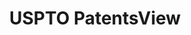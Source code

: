 ---
bigquery: https://console.cloud.google.com/bigquery?p=patents-public-data&d=patentsview&page=dataset
citation: Attribution should be given to PatentsView for use, distribution, or derivative
  works.
code: https://github.com/CSSIP-AIR/PatentsView-Code-Snippets/
contributors: USPTO
cost: None
description: 'PatentsView includes US patent data including raw data (summaries, applications,
  pregrant applications), disambugations of inventors and assignees, and inventor
  gender estimates.  Also foreign priority data, # of figures and sheets, and government
  interest statements.'
documentation: https://patentsview.org/query/builder-faqs
last_edit: Mon, 04 Apr 2022 19:02:57 GMT
location: https://patentsview.org/
maintained_by: USPTO
record_creation_timestamp: 12/2/2020 17:20:46
schema_fields: '[''text'', ''disamb_inventor_id_20180528'', ''disamb_inventor_id_20200331'',
  ''disamb_inventor_id_20170808'', ''level_three'', ''applicant_type'', ''main_group'',
  ''disamb_inventor_id_20201229'', ''classification_data_source'', ''disclaimer_date'',
  ''subclass'', ''disamb_inventor_id_20171226'', ''f102_date'', ''sequence'', ''variety'',
  ''application_id'', ''subgroup'', ''section'', ''action_date'', ''state'', ''city'',
  ''relkind'', ''latin_name'', ''subgroup_id'', ''num_sheets'', ''subsection_id'',
  ''ipc_class'', ''latlong'', ''inventor_id'', ''classification_value'', ''dependent'',
  ''lname'', ''classification_status'', ''kind'', ''name_first'', ''subclass_id'',
  ''field_title'', ''classification_level'', ''abstract'', ''disamb_assignee_id_20200331'',
  ''role'', ''location_id'', ''date'', ''f371_date'', ''disamb_inventor_id_20190820'',
  ''disamb_inventor_id_20170307'', ''disamb_inventor_id_20191231'', ''male_flag'',
  ''level_one'', ''disamb_assignee_id_20190820'', ''term_disclaimer'', ''name'', ''num_claims'',
  ''country'', ''num_figures'', ''disamb_assignee_id_20200929'', ''publication_number'',
  ''lawyer_id'', ''disamb_assignee_id_20200630'', ''subcategory_id'', ''county_fips'',
  ''level_two'', ''county'', ''rule_47'', ''reldocno'', ''rawinventor_id'', ''uuid'',
  ''disamb_inventor_id_20190312'', ''exemplary'', ''status'', ''disamb_inventor_id_20171003'',
  ''term_grant'', ''disamb_inventor_id_20181127'', ''country_transformed'', ''series_code'',
  ''organization'', ''filename'', ''disamb_assignee_id_20181127'', ''contract_award_number'',
  ''symbol_position'', ''designation'', ''withdrawn'', ''number'', ''disamb_assignee_id_20191231'',
  ''latitude'', ''assignee_id'', ''rel_id'', ''_371_date'', ''title'', ''rawassignee_id'',
  ''attribution_status'', ''doctype'', ''category'', ''citation_id'', ''disamb_inventor_id_20200630'',
  ''doc_type'', ''patent_id'', ''male'', ''disamb_assignee_id_20190312'', ''length'',
  ''deceased'', ''lapse_of_patent'', ''category_id'', ''name_last'', ''state_fips'',
  ''_102_date'', ''organization_id'', ''num'', ''group_id'', ''disamb_inventor_id_20200929'',
  ''field_id'', ''group'', ''fname'', ''section_id'', ''disamb_assignee_id_20191008'',
  ''id'', ''gi_statement'', ''disamb_inventor_id_20191008'', ''ipc_version_indicator'',
  ''rawlocation_id'', ''longitude'', ''mainclass_id'', ''sector_title'', ''term_extension'',
  ''type'']'
shortname: patentsview
tags:
- disambiguation
- United States
- gender
terms_of_use: Creative Commons Attribution 4.0 International License.
timeframe: 1963-1999
title: USPTO PatentsView
uuid: cf1780b1-e265-4e49-8d1d-83b9cfe0fd9a
---